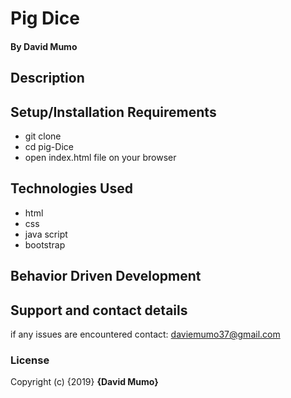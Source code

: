# Pig Dice
#### By **David Mumo**
## Description

## Setup/Installation Requirements
* git clone
* cd pig-Dice
* open index.html file on your browser

## Technologies Used
* html
* css
* java script
* bootstrap

## Behavior Driven Development


## Support and contact details
if any issues are encountered contact:
daviemumo37@gmail.com

### License
Copyright (c) {2019} **{David Mumo}**
